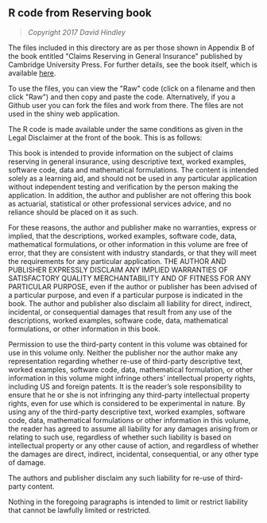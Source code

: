 ## R code from Reserving book

> *Copyright 2017 David Hindley*

The files included in this directory are as per those shown in Appendix B of the book entitled "Claims Reserving in General Insurance" published by Cambridge University Press.  For further details, see the book itself, which is available [here](http://www.cambridge.org/it/academic/subjects/mathematics/optimization-or-and-risk-analysis/claims-reserving-general-insurance?format=HB&utm_source=website&utm_medium=blog&utm_campaign=9781107076938&utm_term=LFA).

To use the files, you can view the "Raw" code (click on a filename and then click "Raw") and then copy and paste the code. Alternatively, if you a Github user you can fork the files and work from there.   The files are not used in the shiny web application.

The R code is made available under the same conditions as given in the Legal Disclaimer at the front of the book. This is as follows: 

This book is intended to provide information on the subject of claims reserving in general
insurance, using descriptive text, worked examples, software code, data and mathematical
formulations. The content is intended solely as a learning aid, and should not be used in any
particular application without independent testing and verification by the person making
the application. In addition, the author and publisher are not offering this book as actuarial,
statistical or other professional services advice, and no reliance should be placed on it as
such.

For these reasons, the author and publisher make no warranties, express or implied,
that the descriptions, worked examples, software code, data, mathematical formulations,
or other information in this volume are free of error, that they are consistent with industry
standards, or that they will meet the requirements for any particular application. THE
AUTHOR AND PUBLISHER EXPRESSLY DISCLAIM ANY IMPLIED WARRANTIES
OF SATISFACTORY QUALITY MERCHANTABILITY AND OF FITNESS FOR ANY
PARTICULAR PURPOSE, even if the author or publisher has been advised of a particular
purpose, and even if a particular purpose is indicated in the book. The author and publisher
also disclaim all liability for direct, indirect, incidental, or consequential damages that result
from any use of the descriptions, worked examples, software code, data, mathematical
formulations, or other information in this book.

Permission to use the third-party content in this volume was obtained for use in this
volume only. Neither the publisher nor the author make any representation regarding whether
re-use of third-party descriptive text, worked examples, software code, data, mathematical
formulation, or other information in this volume might infringe others’ intellectual property
rights, including US and foreign patents. It is the reader’s sole responsibility to ensure that
he or she is not infringing any third-party intellectual property rights, even for use which
is considered to be experimental in nature. By using any of the third-party descriptive text,
worked examples, software code, data, mathematical formulations or other information in
this volume, the reader has agreed to assume all liability for any damages arising from or
relating to such use, regardless of whether such liability is based on intellectual property
or any other cause of action, and regardless of whether the damages are direct, indirect, incidental, consequential, or any other type of damage. 

The authors and publisher disclaim
any such liability for re-use of third-party content.

Nothing in the foregoing paragraphs is intended to limit or restrict liability that cannot
be lawfully limited or restricted.

